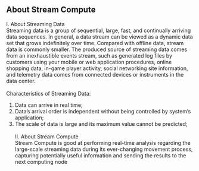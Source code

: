 ## About Stream Compute<br>
I.	About Streaming Data<br>
Streaming data is a group of sequential, large, fast, and continually arriving data sequences. In general, a data stream can be viewed as a dynamic data set that grows indefinitely over time. Compared with offline data, stream data is commonly smaller. The produced source of streaming data comes from an inexhaustible events stream, such as generated log files by customers using your mobile or web application procedures, online shopping data, in-game player activity, social networking site information, and telemetry data comes from connected devices or instruments in the data center. <br><br>
Characteristics of Streaming Data: <br>
1) Data can arrive in real time;<br>
2) Data’s arrival order is independent without being controlled by system’s application;<br>
3) The scale of data is large and its maximum value cannot be predicted;<br><br>
II. About Stream Compute<br>
Stream Compute is good at performing real-time analysis regarding the large-scale streaming data during its ever-changing movement process, capturing potentially useful information and sending the results to the next computing node<br>
